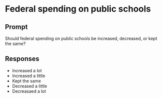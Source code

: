 # Federal spending on public schools

## Prompt
Should federal spending on public schools be increased, decreased, or kept the same?

## Responses
- Increased a lot
- Increased a little
- Kept the same
- Decreased a little
- Decreasaed a lot
